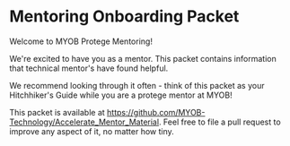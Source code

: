 # Mentoring Onboarding Packet

Welcome to MYOB Protege Mentoring!

We're excited to have you as a mentor. This packet contains information that technical mentor's have found helpful.

We recommend looking through it often - think of this packet as your Hitchhiker's Guide while you are a protege mentor at MYOB! 

This packet is available at https://github.com/MYOB-Technology/Accelerate_Mentor_Material. Feel free to file a pull request to improve any aspect of it, no matter how tiny.

